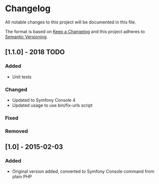 # Changelog
All notable changes to this project will be documented in this file.

The format is based on [Keep a Changelog](http://keepachangelog.com/en/1.0.0/)
and this project adheres to [Semantic Versioning](http://semver.org/spec/v2.0.0.html).

## [1.1.0] - 2018 TODO

### Added
- Unit tests

### Changed
- Updated to Symfony Console 4
- Updated usage to use bin/fix-urls script 

### Fixed

### Removed

## [1.0] - 2015-02-03

### Added
- Original version added, converted to Symfony Console command from plain PHP

